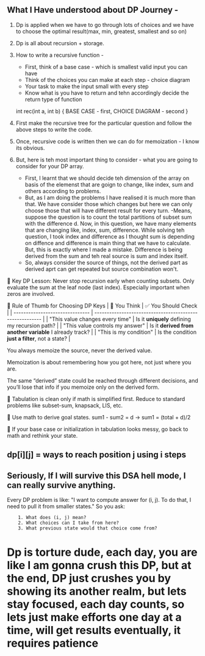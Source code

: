 ## What I Have understood about DP Journey -

1. Dp is applied when we have to go through lots of choices and we have to choose the optimal result(max, min, greatest, smallest and so on)
2. Dp is all about recursion + storage.
3. How to write a recursive function -
    - First, think of a base case -  which is smallest valid input you can have
    - Think of the choices you can make at each step - choice diagram
    - Your task to make the input small with every step
    - Know what is you have to return and tehn accordingly decide the return type of function

    int rec(int a, int b) {
        BASE CASE - first,
        CHOICE DIAGRAM - second 
    }

4. First make the recursive tree for the particular question and follow the above steps to write the code.
5. Once, recursive code is written  then we can do for memoization - I know its obvious.
6. But, here is teh most important thing to consider - what you are going to consider for your DP array. 
    - First, I learnt that we should decide teh dimension of the array on basis of the elemenst that are goign to change, like index, sum and others according to problems.
    - But, as I am doing the problems I have realised it is much more than that. We have consider those which changes but here we can only choose those that will have different result for every turn. 
        -Means, suppose the question is to count the total partitions of subset sum with the difference d. Now, in this question, we have many elements that are changing like, index, sum, difference. While solving teh question, I took index and difference as I thought sum is depending on diffence and difference is main thing that we have to calculate. But, this is exactly where I made a mistake. Difference is being derived from the sum and teh real source is sum and index itself.
    - So, always consider the source of things, not the derived part as derived aprt can get repeated but source combination won't.




📝 Key DP Lesson: Never stop recursion early when counting subsets. Only evaluate the sum at the leaf node (last index). Especially important when zeros are involved.


📜 Rule of Thumb for Choosing DP Keys
| 💬 You Think                    | ✅ You Should Check                                       |
| ------------------------------- | -------------------------------------------------------- |
| "This value changes every time" | Is it **uniquely** defining my recursion path?           |
| "This value controls my answer" | Is it **derived from another variable** I already track? |
| "This is my condition"          | Is the condition **just a filter**, not a state?         |

You always memoize the source, never the derived value.

Memoization is about remembering how you got here, not just where you are.

The same “derived” state could be reached through different decisions, and you’ll lose that info if you memoize only on the derived form.


🔹 Tabulation is clean only if math is simplified first.
Reduce to standard problems like subset-sum, knapsack, LIS, etc.

🔹 Use math to derive goal states.
sum1 - sum2 = d → sum1 = (total + d)/2

🔹 If your base case or initialization in tabulation looks messy, go back to math and rethink your state.


## dp[i][j] = ways to reach position j using i steps

## Seriously, If I will survive this DSA hell mode, I can really survive anything.

Every DP problem is like:
    "I want to compute answer for (i, j). To do that, I need to pull it from smaller states."
    So you ask:
    
        1. What does (i, j) mean?
        2. What choices can I take from here?
        3. What previous state would that choice come from?


# Dp is torture dude, each day, you are like I am gonna crush this DP, but at the end, DP just crushes you by showing its another realm, but lets stay focused, each day counts, so lets just make efforts one day at a time, will get results eventually, it requires patience